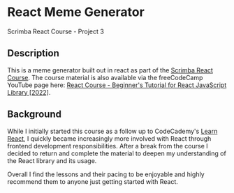 # React Meme Generator

Scrimba React Course - Project 3

## Description

This is a meme generator built out in react as part of the [Scrimba React Course](https://scrimba.com/learn/learnreact).  The course material is also available via the freeCodeCamp YouTube page here: [React Course - Beginner's Tutorial for React JavaScript Library [2022]](https://youtu.be/bMknfKXIFA8).

## Background

While I initially started this course as a follow up to CodeCademy's [Learn React](https://www.codecademy.com/learn/react-101), I quickly became increasingly more involved with React through frontend development responsibilities.  After a break from the course I decided to return and complete the material to deepen my understanding of the React library and its usage.

Overall I find the lessons and their pacing to be enjoyable and highly recommend them to anyone just getting started with React.